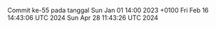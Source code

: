 Commit ke-55 pada tanggal Sun Jan 01 14:00 2023 +0100
Fri Feb 16 14:43:06 UTC 2024
Sun Apr 28 11:43:26 UTC 2024
